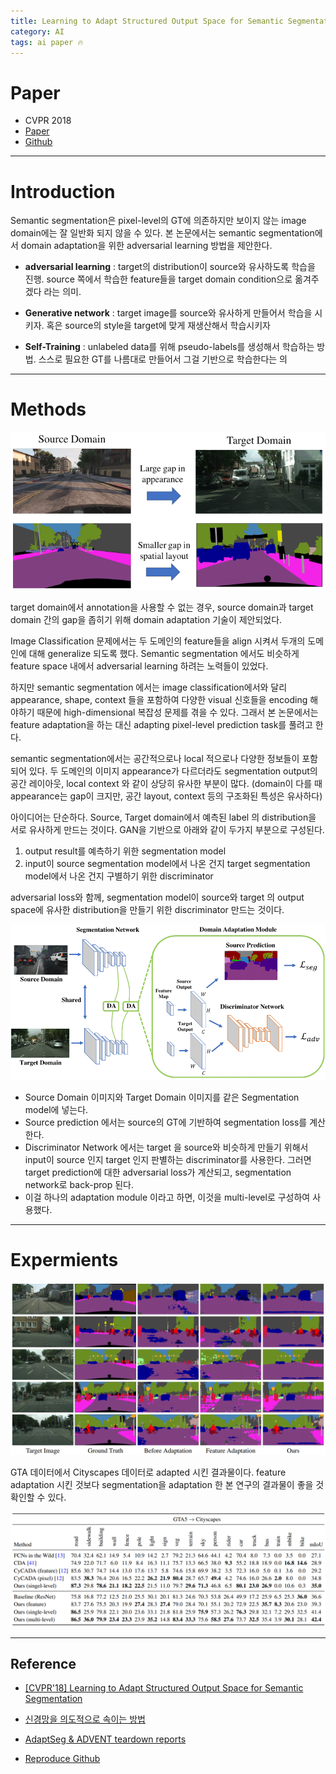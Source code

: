```yaml
---
title: Learning to Adapt Structured Output Space for Semantic Segmentation (AdaptSegNet)
category: AI
tags: ai paper 🔥
---
```


<!--more-->

# Paper

- CVPR 2018
- [Paper](https://arxiv.org/pdf/1802.10349.pdf)
- [Github](https://github.com/wasidennis/AdaptSegNet)

---

# Introduction

Semantic segmentation은 pixel-level의 GT에 의존하지만 보이지 않는 image domain에는 잘 일반화 되지 않을 수 있다. 본 논문에서는 semantic segmentation에서 domain adaptation을 위한 adversarial learning 방법을 제안한다.

- **adversarial learning** : target의 distribution이 source와 유사하도록 학습을 진행. source 쪽에서 학습한 feature들을 target domain condition으로 옮겨주겠다 라는 의미.
  
- **Generative network** : target image를 source와 유사하게 만들어서 학습을 시키자. 혹은 source의 style을 target에 맞게 재생산해서 학습시키자
  
- **Self-Training** : unlabeled data를 위해 pseudo-labels를 생성해서 학습하는 방법. 스스로 필요한 GT를 나름대로 만들어서 그걸 기반으로 학습한다는 의

---

# Methods

![](/assets/images/20-10-10-learning-to-adapt-structured-ouput-space-2021-09-04-18-49-09.png)

target domain에서 annotation을 사용할 수 없는 경우, source domain과 target domain 간의 gap을 좁히기 위해 domain adaptation 기술이 제안되었다.

Image Classification 문제에서는 두 도메인의 feature들을 align 시켜서 두개의 도메인에 대해 generalize 되도록 했다. Semantic segmentation 에서도 비슷하게 feature space 내에서 adversarial learning 하려는 노력들이 있었다.

하지만 semantic segmentation 에서는 image classification에서와 달리 appearance, shape, context 들을 포함하여 다양한 visual 신호들을 encoding 해야하기 때문에 high-dimensional 복잡성 문제를 겪을 수 있다. 그래서 본 논문에서는 feature adaptation을 하는 대신 adapting pixel-level prediction task를 풀려고 한다.

semantic segmentation에서는 공간적으로나 local 적으로나 다양한 정보들이 포함되어 있다. 두 도메인의 이미지 appearance가 다르더라도 segmentation output의 공간 레이아웃, local context 와 같이 상당히 유사한 부분이 많다. (domain이 다를 때 appearance는 gap이 크지만, 공간 layout, context 등의 구조화된 특성은 유사하다)

아이디어는 단순하다. Source, Target domain에서 예측된 label 의 distribution을 서로 유사하게 만드는 것이다. GAN을 기반으로 아래와 같이 두가지 부분으로 구성된다.

1. output result를 예측하기 위한 segmentation model
2. input이 source segmentation model에서 나온 건지 target segmentation model에서 나온 건지 구별하기 위한 discriminator

adversarial loss와 함께, segmentation model이 source와 target 의 output space에 유사한 distribution을 만들기 위한 discriminator 만드는 것이다.

![](/assets/images/20-10-10-learning-to-adapt-structured-ouput-space-2021-09-04-18-50-11.png)

- Source Domain 이미지와 Target Domain 이미지를 같은 Segmentation model에 넣는다. 
- Source prediction 에서는 source의 GT에 기반하여 segmentation loss를 계산한다.
- Discriminator Network 에서는 target 을 source와 비슷하게 만들기 위해서 input이 source 인지 target 인지 판별하는 discriminator를 사용한다. 그러면 target prediction에 대한 adversarial loss가 계산되고, segmentation network로 back-prop 된다. 
- 이걸 하나의 adaptation module 이라고 하면, 이것을 multi-level로 구성하여 사용했다.

---

# Expermients

![](/assets/images/20-10-10-learning-to-adapt-structured-ouput-space-2021-09-04-18-50-38.png)

GTA 데이터에서 Cityscapes 데이터로 adapted 시킨 결과물이다. feature adaptation 시킨 것보다 segmentation을 adaptation 한 본 연구의 결과물이 좋을 것 확인할 수 있다.

![](/assets/images/20-10-10-learning-to-adapt-structured-ouput-space-2021-09-04-18-50-57.png)

---

## Reference

- [[CVPR'18] Learning to Adapt Structured Output Space for Semantic Segmentation](https://hyungukchoi.blogspot.com/2019/12/cvpr18-learning-to-adapt-structured.html)

- [신경망을 의도적으로 속이는 방법](https://medium.com/@jongdae.lim/%EA%B8%B0%EA%B3%84-%ED%95%99%EC%8A%B5-machine-learning-%EB%A8%B8%EC%8B%A0-%EB%9F%AC%EB%8B%9D-%EC%9D%80-%EC%A6%90%EA%B2%81%EB%8B%A4-part-8-d9507cf20352)

- [AdaptSeg & ADVENT teardown reports](https://junha1125.github.io/blog/pytorch-docker-git/2021-06-11-AdapSegAdvent/)

- [Reproduce Github](https://github.com/seominseok0429/domain-adaptation-for-segmentation-toolbox)